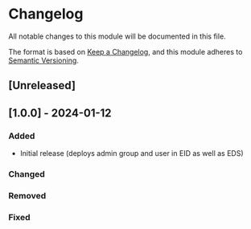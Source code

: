 # Changelog
All notable changes to this module will be documented in this file.
 
The format is based on [Keep a Changelog](https://keepachangelog.com/en/1.1.0/),
and this module adheres to [Semantic Versioning](https://semver.org/spec/v2.0.0.html).
 
## [Unreleased] 

## [1.0.0] - 2024-01-12

### Added
 
- Initial release (deploys admin group and user in EID as well as EDS)
 
### Changed
 
### Removed
 
### Fixed
